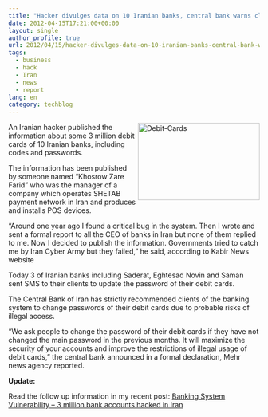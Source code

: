 ```yaml
---
title: "Hacker divulges data on 10 Iranian banks, central bank warns clients [Updated]"
date: 2012-04-15T17:21:00+00:00
layout: single
author_profile: true
url: 2012/04/15/hacker-divulges-data-on-10-iranian-banks-central-bank-warns-clients-updated/
tags:
  - business
  - hack
  - Iran
  - news
  - report
lang: en
category: techblog
---
```

[<img title="Debit-Cards" border="0" alt="Debit-Cards" align="right" src="http://lh5.ggpht.com/-GTbYusJv5-U/T4r8jpEAexI/AAAAAAAAFg0/kES1PdOjj2U/Debit-Cards_thumb.jpg?imgmax=800" width="244" height="155" />](http://lh4.ggpht.com/-mzKHTEr5WLY/T4r8gZu4CwI/AAAAAAAAFgs/QVPgxb3AmmQ/s1600-h/Debit-Cards%25255B2%25255D.jpg)An Iranian hacker published the information about some 3 million debit cards of 10 Iranian banks, including codes and passwords. 

The information has been published by someone named “Khosrow Zare Farid” who was the manager of a company which operates SHETAB payment network in Iran and produces and installs POS devices. 

“Around one year ago I found a critical bug in the system. Then I wrote and sent a formal report to all the CEO of banks in Iran but none of them replied to me. Now I decided to publish the information. Governments tried to catch me by Iran Cyber Army but they failed,” he said, according to Kabir News website 

Today 3 of Iranian banks including Saderat, Eghtesad Novin and Saman sent SMS to their clients to update the password of their debit cards. 

The Central Bank of Iran has strictly recommended clients of the banking system to change passwords of their debit cards due to probable risks of illegal access. 

“We ask people to change the password of their debit cards if they have not changed the main password in the previous months. It will maximize the security of your accounts and improve the restrictions of illegal usage of debit cards,” the central bank announced in a formal declaration, Mehr news agency reported. 

**Update:** 

Read the follow up information in my recent post: <a href="/2012/04/banking-system-vulnerability-3-million.html" target="_blank">Banking System Vulnerability – 3 million bank accounts hacked in Iran</a>